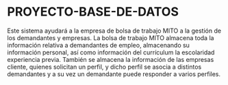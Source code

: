 # PROYECTO-BASE-DE-DATOS
Este sistema ayudará a la empresa de bolsa de trabajo MITO a la gestión de los demandantes y empresas. 
La bolsa de trabajo MITO almacena toda la información relativa a demandantes de empleo, almacenando su información personal, 
así como información del currículum la escolaridad  experiencia previa. También se almacena la información de las empresas
cliente, quienes solicitan un perfil, y dicho perfil se asocia a distintos demandantes y a su vez un demandante puede responder 
a varios perfiles. 
